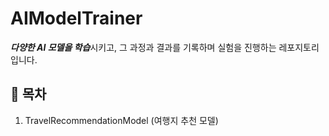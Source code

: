 # AIModelTrainer
***다양한 AI 모델을 학습***시키고, 그 과정과 결과를 기록하며 실험을 진행하는 레포지토리입니다.

## 📖 목차
1. TravelRecommendationModel (여행지 추천 모델)

